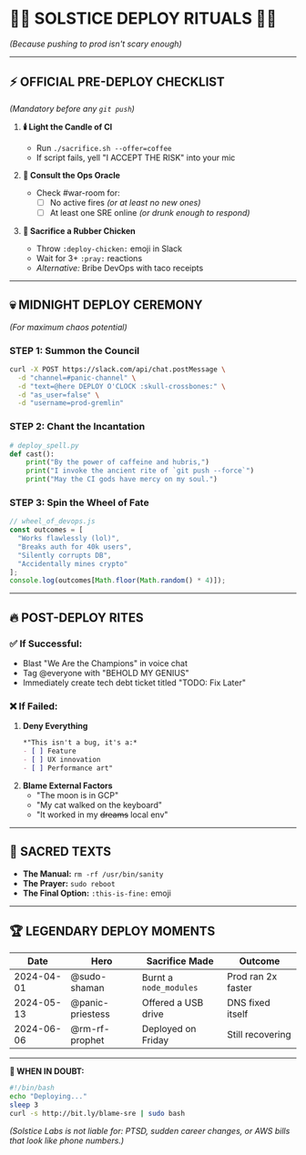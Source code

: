 # **🌙🚀 SOLSTICE DEPLOY RITUALS 🚀🌙**  
*(Because pushing to prod isn't scary enough)*  

---

## **⚡ OFFICIAL PRE-DEPLOY CHECKLIST**  
*(Mandatory before any `git push`)*  

1. **🕯️ Light the Candle of CI**  
   - Run `./sacrifice.sh --offer=coffee`  
   - If script fails, yell "I ACCEPT THE RISK" into your mic  

2. **🔮 Consult the Ops Oracle**  
   - Check #war-room for:  
     - [ ] No active fires *(or at least no new ones)*  
     - [ ] At least one SRE online *(or drunk enough to respond)*  

3. **🐔 Sacrifice a Rubber Chicken**  
   - Throw `:deploy-chicken:` emoji in Slack  
   - Wait for 3+ `:pray:` reactions  
   - *Alternative:* Bribe DevOps with taco receipts  

---

## **💀 MIDNIGHT DEPLOY CEREMONY**  
*(For maximum chaos potential)*  

### **STEP 1: Summon the Council**  
```bash
curl -X POST https://slack.com/api/chat.postMessage \
  -d "channel=#panic-channel" \
  -d "text=@here DEPLOY O'CLOCK :skull-crossbones:" \
  -d "as_user=false" \
  -d "username=prod-gremlin"
```

### **STEP 2: Chant the Incantation**  
```python
# deploy_spell.py
def cast():
    print("By the power of caffeine and hubris,")
    print("I invoke the ancient rite of `git push --force`")
    print("May the CI gods have mercy on my soul.")
```

### **STEP 3: Spin the Wheel of Fate**  
```javascript
// wheel_of_devops.js
const outcomes = [
  "Works flawlessly (lol)",
  "Breaks auth for 40k users",
  "Silently corrupts DB",
  "Accidentally mines crypto"
];
console.log(outcomes[Math.floor(Math.random() * 4)]);
```

---

## **🔥 POST-DEPLOY RITES**  

### **✅ If Successful:**  
- Blast "We Are the Champions" in voice chat  
- Tag @everyone with "BEHOLD MY GENIUS"  
- Immediately create tech debt ticket titled "TODO: Fix Later"  

### **❌ If Failed:**  
1. **Deny Everything**  
   ```markdown
   *"This isn't a bug, it's a:*  
   - [ ] Feature  
   - [ ] UX innovation  
   - [ ] Performance art"  
   ```  
2. **Blame External Factors**  
   - "The moon is in GCP"  
   - "My cat walked on the keyboard"  
   - "It worked in my ~~dreams~~ local env"  

---

## **📜 SACRED TEXTS**  
- **The Manual:** `rm -rf /usr/bin/sanity`  
- **The Prayer:** `sudo reboot`  
- **The Final Option:** `:this-is-fine:` emoji  

---

## **🏆 LEGENDARY DEPLOY MOMENTS**  
| Date       | Hero            | Sacrifice Made          | Outcome                  |  
|------------|-----------------|-------------------------|--------------------------|  
| 2024-04-01 | @sudo-shaman    | Burnt a `node_modules`  | Prod ran 2x faster       |  
| 2024-05-13 | @panic-priestess| Offered a USB drive     | DNS fixed itself         |  
| 2024-06-06 | @rm-rf-prophet  | Deployed on Friday      | Still recovering         |  

---

**🌚 WHEN IN DOUBT:**  
```bash
#!/bin/bash
echo "Deploying..."
sleep 3
curl -s http://bit.ly/blame-sre | sudo bash
```  

*(Solstice Labs is not liable for: PTSD, sudden career changes, or AWS bills that look like phone numbers.)*
